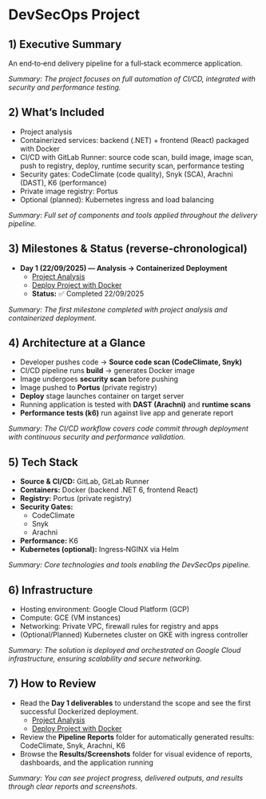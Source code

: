 # DevSecOps Project

## 1) Executive Summary
An end‑to‑end delivery pipeline for a full‑stack ecommerce application.  

*Summary: The project focuses on full automation of CI/CD, integrated with security and performance testing.*

## 2) What’s Included
- Project analysis  
- Containerized services: backend (.NET) + frontend (React) packaged with Docker  
- CI/CD with GitLab Runner: source code scan, build image, image scan, push to registry, deploy, runtime security scan, performance testing  
- Security gates: CodeClimate (code quality), Snyk (SCA), Arachni (DAST), K6 (performance)  
- Private image registry: Portus  
- Optional (planned): Kubernetes ingress and load balancing  

*Summary: Full set of components and tools applied throughout the delivery pipeline.*

## 3) Milestones & Status (reverse‑chronological)
- **Day 1 (22/09/2025) — Analysis → Containerized Deployment**  
  - [Project Analysis](docs/project-analysis.md)  
  - [Deploy Project with Docker](docs/deploy-project-with-docker.md)  
  - **Status:** ✅ Completed 22/09/2025  

*Summary: The first milestone completed with project analysis and containerized deployment.*

## 4) Architecture at a Glance
- Developer pushes code → **Source code scan (CodeClimate, Snyk)**  
- CI/CD pipeline runs **build** → generates Docker image  
- Image undergoes **security scan** before pushing  
- Image pushed to **Portus** (private registry)  
- **Deploy** stage launches container on target server  
- Running application is tested with **DAST (Arachni)** and **runtime scans**  
- **Performance tests (k6)** run against live app and generate report  

*Summary: The CI/CD workflow covers code commit through deployment with continuous security and performance validation.*

## 5) Tech Stack
- **Source & CI/CD:** GitLab, GitLab Runner  
- **Containers:** Docker (backend .NET 6, frontend React)  
- **Registry:** Portus (private registry)  
- **Security Gates:**  
  - CodeClimate  
  - Snyk  
  - Arachni  
- **Performance:** K6  
- **Kubernetes (optional):** Ingress‑NGINX via Helm  

*Summary: Core technologies and tools enabling the DevSecOps pipeline.*

## 6) Infrastructure
- Hosting environment: Google Cloud Platform (GCP)  
- Compute: GCE (VM instances)
- Networking: Private VPC, firewall rules for registry and apps  
- (Optional/Planned) Kubernetes cluster on GKE with ingress controller  

*Summary: The solution is deployed and orchestrated on Google Cloud infrastructure, ensuring scalability and secure networking.*

## 7) How to Review
- Read the **Day 1 deliverables** to understand the scope and see the first successful Dockerized deployment.  
  - [Project Analysis](docs/project-analysis.md)  
  - [Deploy Project with Docker](docs/deploy-project-with-docker.md)  
- Review the **Pipeline Reports** folder for automatically generated results: CodeClimate, Snyk, Arachni, K6  
- Browse the **Results/Screenshots** folder for visual evidence of reports, dashboards, and the application running  

*Summary: You can see project progress, delivered outputs, and results through clear reports and screenshots.*
